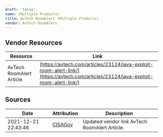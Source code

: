 ```yaml
---
draft: 'false'
name: (Multiple Products)
title: AvTech RoomAlert (Multiple Products)
vendor: AvTech RoomAlert
---
```


## Vendor Resources
| Resource | Link |
| --- | --- |
| AvTech RoomAlert Article | [https://avtech.com/articles/23124/java-exploit-room-alert-link/](https://avtech.com/articles/23124/java-exploit-room-alert-link/) |



## Sources
| Date | Attribution | Description |
| --- | --- | --- |
| 2021-12-21 22:43:46 | [CISAGov](https://raw.githubusercontent.com/cisagov/log4j-affected-db/develop/README.md) | Updated vendor link AvTech RoomAlert Article.  |
